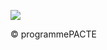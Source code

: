 ![](<images/Chauffe-eau thermodynamiques - distances de dégagement - 8/_page_0_Picture_0.jpeg>)

© programmePACTE
